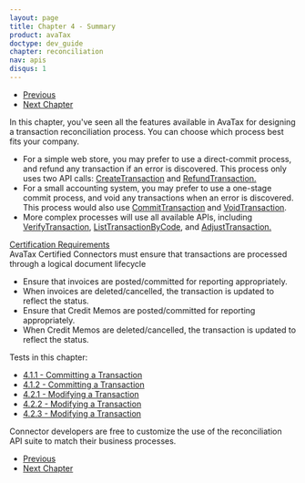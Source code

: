 ```yaml
---
layout: page
title: Chapter 4 - Summary
product: avaTax
doctype: dev_guide
chapter: reconciliation
nav: apis
disqus: 1
---
```


<ul class="pager">
  <li class="previous"><a href="/avatax/dev-guide/reconciliation/modifying-a-transaction/"><i class="glyphicon glyphicon-chevron-left"></i>Previous</a></li>
  <li class="next"><a href="/avatax/dev-guide/product-taxability/">Next Chapter<i class="glyphicon glyphicon-chevron-right"></i></a></li>
</ul>
In this chapter, you've seen all the features available in AvaTax for designing a transaction reconciliation process.  You can choose which process best fits your company.

<ul class="dev-guide-list">
    <li>For a simple web store, you may prefer to use a direct-commit process, and refund any transaction if an error is discovered.  This process only uses two API calls: <a class="dev-guide-link" href="https://developer.avalara.com/api-reference/avatax/rest/v2/methods/Transactions/CreateTransaction/">CreateTransaction</a> and <a class="dev-guide-link" href="https://developer.avalara.com/api-reference/avatax/rest/v2/methods/Transactions/RefundTransaction/">RefundTransaction.</a></li>
    <li>For a small accounting system, you may prefer to use a one-stage commit process, and void any transactions when an error is discovered.  This process would also use <a class="dev-guide-link" href="https://developer.avalara.com/api-reference/avatax/rest/v2/methods/Transactions/CommitTransaction/">CommitTransaction</a> and <a class="dev-guide-link" href="https://developer.avalara.com/api-reference/avatax/rest/v2/methods/Transactions/VoidTransaction/">VoidTransaction</a>.</li>
    <li>More complex processes will use all available APIs, including <a class="dev-guide-link" href="https://developer.avalara.com/api-reference/avatax/rest/v2/methods/Transactions/VerifyTransaction/">VerifyTransaction</a>, <a class="dev-guide-link" href="https://developer.avalara.com/api-reference/avatax/rest/v2/methods/Transactions/ListTransactionsByCompany/">ListTransactionByCode</a>, and <a class="dev-guide-link" href="https://developer.avalara.com/api-reference/avatax/rest/v2/methods/Transactions/AdjustTransaction/">AdjustTransaction.</a></li>
</ul>

<div class="dev-guide-certification">
<div class="dev-guide-certification-heading"><a href="/certification/avatax/use-tax/">Certification Requirements</a></div>
<div class="dev-guide-certification-content">
AvaTax Certified Connectors must ensure that transactions are processed through a logical document lifecycle
    <ul class="dev-guide-list">
      <li>Ensure that invoices are posted/committed for reporting appropriately.</li>
      <li>When invoices are deleted/cancelled, the transaction is updated to reflect the status.</li>
      <li>Ensure that Credit Memos are posted/committed for reporting appropriately.</li>
      <li>When Credit Memos are deleted/cancelled, the transaction is updated to reflect the status.</li>
    </ul>
</div>
</div>

Tests in this chapter:
<ul class="dev-guide-list">
  <li><a class='dev-guide-link' href="/avatax/dev-guide/reconciliation/committing-a-transaction/#test1">4.1.1 - Committing a Transaction</a></li>
  <li><a class='dev-guide-link' href="/avatax/dev-guide/reconciliation/committing-a-transaction/#test2">4.1.2 - Committing a Transaction</a></li>
  <li><a class='dev-guide-link' href="/avatax/dev-guide/reconciliation/modifying-a-transaction/#test1">4.2.1 - Modifying a Transaction</a></li>
  <li><a class='dev-guide-link' href="/avatax/dev-guide/reconciliation/modifying-a-transaction/#test2">4.2.2 - Modifying a Transaction</a></li>
  <li><a class='dev-guide-link' href="/avatax/dev-guide/reconciliation/modifying-a-transaction/#test3">4.2.3 - Modifying a Transaction</a></li>
</ul>

Connector developers are free to customize the use of the reconciliation API suite to match their business processes.

<ul class="pager">
  <li class="previous"><a href="/avatax/dev-guide/reconciliation/modifying-a-transaction/"><i class="glyphicon glyphicon-chevron-left"></i>Previous</a></li>
  <li class="next"><a href="/avatax/dev-guide/product-taxability/">Next Chapter<i class="glyphicon glyphicon-chevron-right"></i></a></li>
</ul>